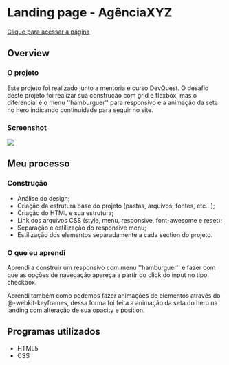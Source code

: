 # Landing page - AgênciaXYZ
[Clique para acessar a página](url)

## Overview
### O projeto
Este projeto foi realizado junto a mentoria e curso DevQuest. O desafio deste projeto foi realizar sua construção com grid e flexbox, mas o diferencial é o menu ''hamburguer'' para responsivo e a animação da seta no hero indicando continuidade para seguir no site.

### Screenshot
![](src/material/agencia-xyz-demo.gif)

## Meu processo
### Construção
- Análise do design;
- Criação da estrutura base do projeto (pastas, arquivos, fontes, etc...);
- Criação do HTML e sua estrutura;
- Link dos arquivos CSS (style, menu, responsive, font-awesome e reset);
- Separação e estilização do responsive menu;
- Estilização dos elementos separadamente a cada section do projeto.

### O que eu aprendi
Aprendi a construir um responsivo com menu ''hamburguer'' e fazer com que as opções de navegação apareça a partir do click do input no tipo checkbox.

Aprendi também como podemos fazer animações de elementos através do @-webkit-keyframes, dessa forma foi feita a animação da seta do hero na landing com alteração de sua opacity e position.

## Programas utilizados
- HTML5
- CSS